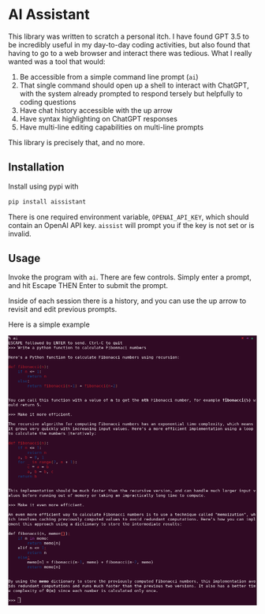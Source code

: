 # AI Assistant

This library was written to scratch a personal itch.  I have found GPT 3.5 to be incredibly useful in my day-to-day coding activities, but also found that having to go to a web browser and interact there was tedious.  What I really wanted was a tool that would:

1. Be accessible from a simple command line prompt (`ai`)
1. That single command should open up a shell to interact with ChatGPT, with the system already prompted to respond tersely but helpfully to coding questions
1. Have chat history accessible with the up arrow
1. Have syntax highlighting on ChatGPT responses
1. Have multi-line editing capabilities on multi-line prompts

This library is precisely that, and no more.

## Installation

Install using pypi with

```bash
pip install aissistant
```

There is one required environment variable, `OPENAI_API_KEY`, which should contain an OpenAI API key. `aissist` will prompt you if the key is not set or is invalid.

## Usage

Invoke the program with `ai`.  There are few controls. Simply enter a prompt, and hit Escape THEN Enter to submit the prompt.

Inside of each session there is a history, and you can use the up arrow to revisit and edit previous prompts.

Here is a simple example

![An example of using aissist to write Python](https://github.com/craigmbooth/aissist/raw/master/images/screenshot.png)

